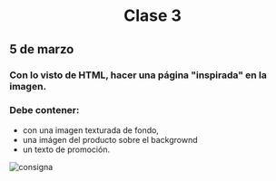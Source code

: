 <h1 align="center"> Clase 3 </h1> 


## 5 de marzo

 
### Con lo visto de HTML, hacer una página "inspirada" en la imagen.

### Debe contener:
 * con una imagen texturada de fondo, 
 * una imágen del producto sobre el backgrownd
 * un texto de promoción.


![consigna](https://github.com/Galbickus/knork/assets/135274833/a611b00a-77ba-4d1c-aa70-c419571d7b0a)

